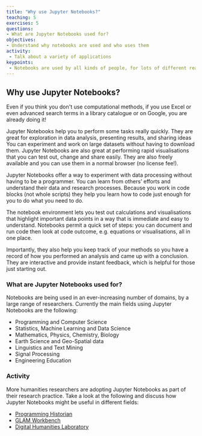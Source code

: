 ```yaml
---
title: "Why use Jupyter Notebooks?"
teaching: 5
exercises: 5
questions:
- What are Jupyter Notebooks used for?
objectives:
- Understand why notebooks are used and who uses them
activity:
 - Talk about a variety of applications
keypoints:
 - Notebooks are used by all kinds of people, for lots of different reasons
---
```


## Why use Jupyter Notebooks?

Even if you think you don't use computational methods, if you use Excel or even advanced search terms in a library catalogue or on Google, you are already doing it!

Jupyter Notebooks help you to perform some tasks really quickly. They are great for exploration in data analysis, presenting results, and sharing ideas You can experiment and work on large datasets without having to download them. Jupyter Notebooks are also great at performing rapid visualisations that you can test out, change and share easily. They are also freely available and you can use them in a normal browser (no license fee!).

Jupyter Notebooks offer a way to experiment with data processing without having to be a programmer. You can learn from others’ efforts and understand their data and research processes. Because you work in code blocks (not whole scripts) they help you learn how to code just enough for you to do what you need to do.

The notebook environment lets you test out calculations and visualisations that highlight important data points in a way that is immediate and easy to understand. Notebooks permit a quick set of steps: you can document and run code then look at code outcome, e.g. equations or visualisations, all in one place.

Importantly, they also help you keep track of your methods so you have a record of how you performed an analysis and came up with a conclusion. They are interactive and provide instant feedback, which is helpful for those just starting out.

### What are Jupyter Notebooks used for?

Notebooks are being used in an ever-increasing number of domains, by a large range of researchers. Currently the main fields using Jupyter Notebooks are the following: 

- Programming and Computer Science
- Statistics, Machine Learning and Data Science
- Mathematics, Physics, Chemistry, Biology
- Earth Science and Geo-Spatial data
- Linguistics and Text Mining
- Signal Processing
- Engineering Education

### Activity

More humanities researchers are adopting Jupyter Notebooks as part of their research practice. Take a look at the following and discuss how Jupyter Notebooks might be useful in different fields:

- [Programming Historian](https://programminghistorian.org/)
- [GLAM Workbench](https://glam-workbench.github.io/)
- [Digital Humanities Laboratory](https://github.com/dhlab-epfl?language=jupyter+notebook)
